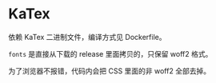 # KaTex

依赖 KaTex 二进制文件，编译方式见 Dockerfile。

`fonts` 是直接从下载的 release 里面拷贝的，只保留 woff2 格式。

为了浏览器不报错，代码内会把 CSS 里面的非 woff2 全部去掉。
